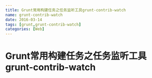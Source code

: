 ```yaml
---
title: Grunt常用构建任务之任务监听工具grunt-contrib-watch
name: grunt-contrib-watch
date: 2016-03-14
tags: [grunt,grunt-contrib-watch]
categories: [Web]
---
```


# Grunt常用构建任务之任务监听工具grunt-contrib-watch